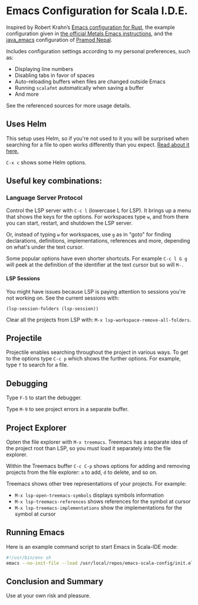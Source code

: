 # Emacs Configuration for Scala I.D.E.

Inspired by Robert Krahn’s [Emacs configuration for Rust](https://github.com/rksm/emacs-rust-config),
the example configuration given in
[the official Metals Emacs instructions](https://scalameta.org/metals/docs/editors/emacs/#installation), and the [java_emacs](https://github.com/neppramod/java_emacs) configuration of [Pramod Nepal](https://github.com/neppramod).

Includes configuration settings according to my personal preferences, such as:

- Displaying line numbers
- Disabling tabs in favor of spaces
- Auto-reloading buffers when files are changed outside Emacs
- Running `scalafmt` automatically when saving a buffer
- And more

See the referenced sources for more usage details.

## Uses Helm

This setup uses Helm, so if you're not used to it you will be surprised when searching for a file to open works differently than you expect. [Read about it here.](https://emacs-helm.github.io/helm/)

`C-x c` shows some Helm options.

## Useful key combinations:

### Language Server Protocol

Control the LSP server with `C-c l` (lowercase L for LSP).  It brings up a menu that shows the keys for the options. For workspaces type `w`, and from there you can start, restart, and shutdown the LSP server.

Or, instead of typing `w` for workspaces, use `g` as in "goto" for finding declarations, definitions, implementations, references and more, depending on what's under the text cursor.

Some popular options have even shorter shortcuts.  For example
`C-c l G g` will peek at the definition of the identifier at the text cursor but so will `M-.`

#### LSP Sessions

You might have issues because LSP is paying attention to sessions you're not working on.
See the current sessions with:

```elisp
(lsp-session-folders (lsp-session))
```

Clear all the projects from LSP with: `M-x lsp-workspace-remove-all-folders`.


## Projectile

Projectile enables searching throughout the project in various ways.  To get to the options type `C-c p` which shows the further options.  For example, type `f` to search for a file.

## Debugging

Type `F-5` to start the debugger.

Type `M-9` to see project errors in a separate buffer.

## Project Explorer

Opten the file explorer with `M-x treemacs`.  Treemacs has a separate idea of the project root than LSP, so you must load it separately into the file explorer.

Within the Treemacs buffer `C-c C-p` shows options for adding and removing projects from the file explorer: `a` to add, `d` to delete, and so on.

Treemacs shows other tree representations of your projects.  For example:

* `M-x lsp-open-treemacs-symbols` displays symbols information
* `M-x lsp-treemacs-references` shows references for the symbol at cursor
* `M-x lsp-treemacs-implementations`  show the implementations for the symbol at cursor

## Running Emacs

Here is an example command script to start Emacs in Scala-IDE mode:

```bash
#!/usr/bin/env sh
emacs --no-init-file --load /usr/local/repos/emacs-scala-config/init.el $@ &
```

## Conclusion and Summary

Use at your own risk and pleasure.